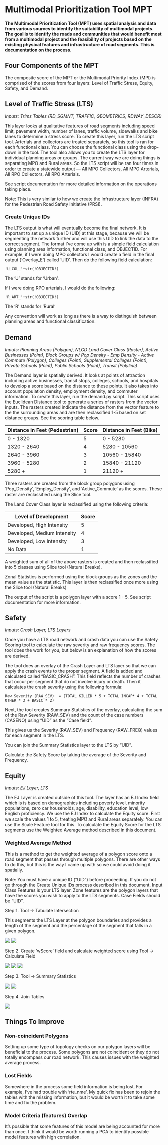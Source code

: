 # Multimodal Prioritization Tool MPT

**The Multimodal Prioritization Tool (MPT) uses spatial analysis and data from various sources to identify the suitability of multimodal projects. The goal is to identify the roads and communities that would benefit most from a multimodal project and the feasibility of projects based on the existing physical features and infrastructure of road segments. This is documentation on the process.**


## Four Components of the MPT

The composite score of the MPT or the Multimodal Priority Index (MPI) is comprised of the scores from four layers: Level of Traffic Stress, Equity, Safety, and Demand.


## Level of Traffic Stress (LTS)

_Inputs: Trims Tables (RD_SGMNT, TRAFFIC, GEOMETRICS, RDWAY_DESCR)_

This layer looks at qualitative features of road segments including speed limit, pavement width, number of lanes, traffic volume, sidewalks and bike lanes to determine a stress score. To create this layer, run the LTS script tool. Arterials and collectors are treated separately, so this tool is ran for each functional class. You can choose the functional class using the drop-down in the tool. The tool also allows you to create the LTS layer for individual planning areas or groups. The current way we are doing things is separating MPO and Rural areas. So the LTS script will be ran four times in order to create a statewide output — All MPO Collectors, All MPO Arterials, All RPO Collectors, All RPO Arterials. 

See script documentation for more detailed information on the operations taking place.

Note: This is very similar to how we create the Infrastructure layer (INFRA) for the Pedestrian Road Safety Initiative (PRSI).

### Create Unique IDs

The LTS output is what will eventually become the final network. It is important to set up a unique ID (UID) at this stage, because we will be segmenting the network further and will use this UID to link the data to the correct segment. The format I’ve come up with is a simple field calculation using planning area information, functional class, and OBJECTID. For example, if I were doing MPO collectors I would create a field in the final output (‘Overlay_E’) called ‘UID’. Then do the following field calculation:

`'U_COL_'+str(!OBJECTID!)`

The ‘U’ stands for ‘Urban’.

If I were doing RPO arterials, I would do the following:

`'R_ART_'+str(!OBJECTID!)`

The ‘R’ stands for ‘Rural’

Any convention will work as long as there is a way to distinguish between planning areas and functional classification.


## Demand

_Inputs: Planning Areas (Polygon), NLCD Land Cover Class (Raster), Active Businesses (Point), Block Groups w/ Pop Density - Emp Density - Active Commute (Polygon), Colleges (Point), Supplemental Colleges (Point), Private Schools (Point), Public Schools (Point), Transit (Polyline)_

The Demand layer is spatially derived. It looks at points of attraction including active businesses, transit stops, colleges, schools, and hospitals to develop a score based on the distance to these points. It also takes into account population density, employment density, and commuter information. To create this layer, run the demand.py script. This script uses the Euclidean Distance tool to generate a series of rasters from the vector inputs. The rasters created indicate the distance from the vector feature to the the surrounding areas and are then reclassified 1-5 based on set distance groups. See the scoring table below.

| Distance in Feet (Pedestrian) | Score | Distance in Feet (Bike)       | 
| ----------------------------- | ----- | ----------------------------- | 
| 0 - 1320                      | 5     | 0 - 5280                      | 
| 1320 - 2640                   | 4     | 5280 - 10560                  | 
| 2640 - 3960                   | 3     | 10560 - 15840                 | 
| 3960  - 5280                  | 2     | 15840 - 21120                 | 
| 5280 +                        | 1     | 21120 +                       | 


Three rasters are created from the block group polygons using ‘Pop_Density’, ‘Employ_Density’, and ‘Active_Commute’ as the scores. These raster are reclassified using the Slice tool. 

The Land Cover Class layer is reclassified using the following criteria:

| Level of Development        | Score |
| --------------------------- | ----- |
| Developed, High Intensity   | 5     |
| Developed, Medium Intensity | 4     |
| Developed, Low Intensity    | 3     |
| No Data                     | 1     |

A weighted sum of all of the above rasters is created and then reclassified into 5 classes using Slice tool (Natural Breaks).

Zonal Statistics is performed using the block groups as the zones and the mean value as the statistic. This layer is then reclassified once more using the Slice tool (Natural Breaks) 

The output of the script is a polygon layer with a score 1 - 5. See script documentation for more information.

## Safety

_Inputs: Crash Layer, LTS Layers_

Once you have a LTS road network and crash data you can use the Safety Scoring tool to calculate the raw severity and raw frequency scores. The tool does the work for you, but below is an explanation of how the scores are derived.

The tool does an overlay of the Crash Layer and LTS layer so that we can apply the crash events to the proper segment.  A field is added and calculated called “BASIC_CRASH”. This field reflects the number of crashes that occur per segment that do not involve injury or death. Then it calculates the crash severity using the following formula:

`Raw Severity (RAW_SEV)  = (TOTAL KILLED * 5 + TOTAL INCAP* 4 + TOTAL OTHER * 3 + BASIC * 2)`

Next, the tool creates Summary Statistics of the overlay, calculating the sum of the Raw Severity (RAW_SEV) and the count of the case numbers (CASENO) using “UID” as the “Case field”.

This gives us the Severity (RAW_SEV) and Frequency (RAW_FREQ) values for each segment in the LTS. 

You can join the Summary Statistics layer to the LTS by “UID”.

Calculate the Safety Score by taking the average of the Severity and Frequency.


## Equity

_Inputs: EJ Layer, LTS_

The EJ Layer is created outside of this tool. The layer has an EJ Index field which is is based on demographics including poverty level, minority populations, zero car households, age, disability, education level, low English proficiency. We use the EJ Index to calculate the Equity score. First we scale the values 1 to 5, treating MPO and Rural areas separately. You can use the Scale Feature tool for this. To calculate the Equity Score for the LTS segments use the Weighted Average method described in this document.


### Weighted Average Method

This is a method to get the weighted average of a polygon score onto a road segment that passes through multiple polygons. There are other ways to do this, but this is the way I came up with so we could avoid doing it spatially.

Note: You must have a unique ID (“UID”) before proceeding. If you do not go through the Create Unique IDs process described in this document.  Input Class Features is your LTS layer. Zone features are the polygon layers that have the scores you wish to apply to the LTS segments. Case Fields should be “UID”.

Step 1. Tool → Tabulate Intersection

This segments the LTS Layer at the polygon boundaries and provides a length of the segment and the percentage of the segment that falls in a given polygon.

![](https://paper-attachments.dropbox.com/s_8A2862899E9F54AC38A59AC29AFD0CEEF1083FEF37BCE17529AC3E3AA1C63DFD_1568122745656_TabInter.PNG)
![](https://paper-attachments.dropbox.com/s_8A2862899E9F54AC38A59AC29AFD0CEEF1083FEF37BCE17529AC3E3AA1C63DFD_1568122745665_tabinttable.PNG)


Step 2. Create ‘wScore’ field and calculate weighted score using Tool → Calculate Field

![](https://paper-attachments.dropbox.com/s_8A2862899E9F54AC38A59AC29AFD0CEEF1083FEF37BCE17529AC3E3AA1C63DFD_1568122865766_add+field.PNG)
![](https://paper-attachments.dropbox.com/s_8A2862899E9F54AC38A59AC29AFD0CEEF1083FEF37BCE17529AC3E3AA1C63DFD_1568122865772_CalcField.PNG)
![](https://paper-attachments.dropbox.com/s_8A2862899E9F54AC38A59AC29AFD0CEEF1083FEF37BCE17529AC3E3AA1C63DFD_1568122865781_tabinttable+2.PNG)


Step 3.  Tool → Summary Statistics

![](https://paper-attachments.dropbox.com/s_8A2862899E9F54AC38A59AC29AFD0CEEF1083FEF37BCE17529AC3E3AA1C63DFD_1568122972377_summary_stats.PNG)
![](https://paper-attachments.dropbox.com/s_8A2862899E9F54AC38A59AC29AFD0CEEF1083FEF37BCE17529AC3E3AA1C63DFD_1568122972383_sumstatstable.PNG)


Step 4. Join Tables

![](https://paper-attachments.dropbox.com/s_8A2862899E9F54AC38A59AC29AFD0CEEF1083FEF37BCE17529AC3E3AA1C63DFD_1568123162793_join.PNG)



## Things To Improve

### Non-coincident Polygons
Setting up some type of topology checks on our polygon layers will be beneficial to the process. Some polygons are not coincident or they do not totally encompass our road network. This causes issues with the weighted average process.

### Lost Fields
Somewhere in the process some field information is being lost. For example, I’ve had trouble with ‘rte_nme’. My quick fix has been to rejoin the tables with the missing information, but it would be worth it to take some time and fix the problem.

### Model Criteria (features) Overlap
It’s possible that some features of this model are being accounted for more than once. I think it would be worth running a PCA to identify possible model features with high correlation.



